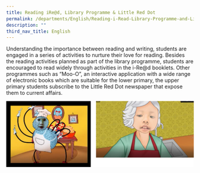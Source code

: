 ```yaml
---
title: Reading iRe@d, Library Programme & Little Red Dot
permalink: /departments/English/Reading-i-Read-Library-Programme-and-Little-Red-Dot/
description: ""
third_nav_title: English
---
```

Understanding the importance between reading and writing, students are engaged in a series of activities to nurture their love for reading. Besides the reading activities planned as part of the library programme, students are encouraged to read widely through activities in the i-Re@d booklets. Other programmes such as “Moo-O”, an interactive application with a wide range of electronic books which are suitable for the lower primary, the upper primary students subscribe to the Little Red Dot newspaper that expose them to current affairs.

![](/images/Reading-%20i-Red.png)
